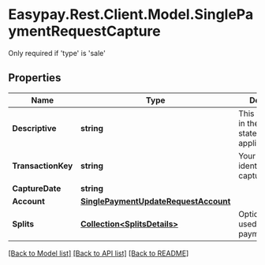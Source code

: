 # Easypay.Rest.Client.Model.SinglePaymentRequestCapture
Only required if 'type' is 'sale'

## Properties

Name | Type | Description | Notes
------------ | ------------- | ------------- | -------------
**Descriptive** | **string** | This will appear in the bank statement/mbway application | 
**TransactionKey** | **string** | Your internal key identifying this capture | [optional] 
**CaptureDate** | **string** |  | [optional] 
**Account** | [**SinglePaymentUpdateRequestAccount**](SinglePaymentUpdateRequestAccount.md) |  | [optional] 
**Splits** | [**Collection&lt;SplitsDetails&gt;**](SplitsDetails.md) | Optional: only used for split payments | [optional] 

[[Back to Model list]](../README.md#documentation-for-models) [[Back to API list]](../README.md#documentation-for-api-endpoints) [[Back to README]](../README.md)

